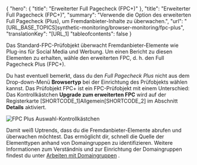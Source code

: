 ﻿{
  "hero": {
    "title": "Erweiterter Full Pagecheck (FPC+)"
  },
  "title": "Erweiterter Full Pagecheck (FPC+)",
  "summary": "Verwende die Option des erweiterten Full Pagecheck (Plus), um Fremdanbieter-Inhalte zu überwachen.",
  "url": "[URL_BASE_TOPICS]synthetic-monitoring/browser-monitoring/fpc-plus",
  "translationKey": "[URL_1]
  "tableofcontents": false
}

Das Standard-FPC-Prüfobjekt überwacht Fremdanbieter-Elemente wie Plug-ins für Social Media und Werbung. Um einen Bericht zu diesen Elementen zu erhalten, wähle den erweiterten FPC, d. h. den Full Pagecheck Plus (FPC+).

Du hast eventuell bemerkt, dass du den *Full Pagecheck Plus* nicht aus dem Drop-down-Menü **Browsertyp** bei der Einrichtung des Prüfobjekts wählen kannst. Das Prüfobjekt FPC+ ist ein FPC-Prüfobjekt mit einem Unterschied: Das Kontrollkästchen **Upgrade zum erweiterten FPC** wird auf der Registerkarte [SHORTCODE_1]Allgemein[SHORTCODE_2] im Abschnitt **Details** aktiviert.

![FPC Plus Auswahl-Kontrollkästchen]([LINK_URL_1])

Damit weiß Uptrends, dass du die Fremdanbieter-Elemente abrufen und überwachen möchtest. Das ermöglicht dir, schnell die Quelle der Elementtypen anhand von Domaingruppen zu identifizieren. Weitere Informationen zum Verständnis und zur Einrichtung der Domaingruppen findest du unter [Arbeiten mit Domaingruppen]([LINK_URL_2]) .

